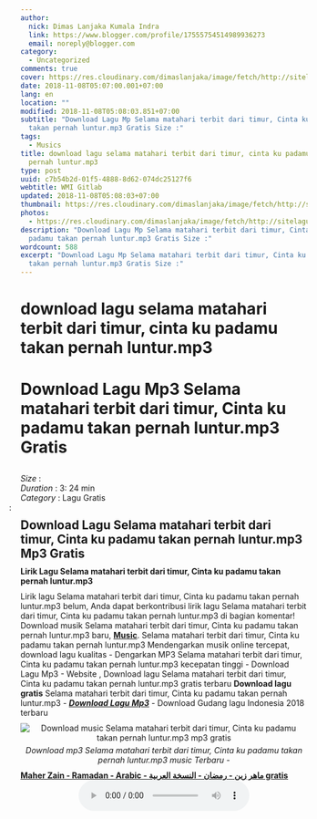 ```yaml
---
author:
  nick: Dimas Lanjaka Kumala Indra
  link: https://www.blogger.com/profile/17555754514989936273
  email: noreply@blogger.com
category:
  - Uncategorized
comments: true
cover: https://res.cloudinary.com/dimaslanjaka/image/fetch/http://sitelagump3.com/icon_content/2018/05/17/06/57/download-lagu-selama-matahari-terbit-dari-timur-cinta-ku-padamu-takan-pernah-lunturmp3-mp3-gratis-di-sitelagump3com.png
date: 2018-11-08T05:07:00.001+07:00
lang: en
location: ""
modified: 2018-11-08T05:08:03.851+07:00
subtitle: "Download Lagu Mp Selama matahari terbit dari timur, Cinta ku padamu
  takan pernah luntur.mp3 Gratis Size :"
tags:
  - Musics
title: download lagu selama matahari terbit dari timur, cinta ku padamu takan
  pernah luntur.mp3
type: post
uuid: c7b54b2d-01f5-4888-8d62-074dc25127f6
webtitle: WMI Gitlab
updated: 2018-11-08T05:08:03+07:00
thumbnail: https://res.cloudinary.com/dimaslanjaka/image/fetch/http://sitelagump3.com/icon_content/2018/05/17/06/57/download-lagu-selama-matahari-terbit-dari-timur-cinta-ku-padamu-takan-pernah-lunturmp3-mp3-gratis-di-sitelagump3com.png
photos:
  - https://res.cloudinary.com/dimaslanjaka/image/fetch/http://sitelagump3.com/icon_content/2018/05/17/06/57/download-lagu-selama-matahari-terbit-dari-timur-cinta-ku-padamu-takan-pernah-lunturmp3-mp3-gratis-di-sitelagump3com.png
description: "Download Lagu Mp Selama matahari terbit dari timur, Cinta ku
  padamu takan pernah luntur.mp3 Gratis Size :"
wordcount: 588
excerpt: "Download Lagu Mp Selama matahari terbit dari timur, Cinta ku padamu
  takan pernah luntur.mp3 Gratis Size :"
---
```


<h1>download lagu selama matahari terbit dari timur, cinta ku padamu takan pernah luntur.mp3</h1><div class="content-video">              <h1 style="padding: 0 0 10px 0;">Download Lagu Mp3 Selama matahari terbit dari timur, Cinta ku padamu takan pernah luntur.mp3 Gratis</h1>              <div><span><i>Size </i>:</span> </div>              <div><span><i>Duration </i>:</span> 3: 24 min</div>              <div><span><i>Category </i>:</span>                  Lagu Gratis            </div>              <span class="cont"><i style="margin-left: -20px;" class="fa fa-pencil-square-o"></i>: <h2 style="margin: 10px 0px;">Download Lagu Selama matahari terbit dari timur, Cinta ku padamu takan pernah luntur.mp3 Mp3 Gratis</h2>                                      <h3 style="margin: 0px 0px 10px 0px;font-size: 14px;">Lirik Lagu Selama matahari terbit dari timur, Cinta ku padamu takan pernah luntur.mp3</h3>                      Lirik lagu Selama matahari terbit dari timur, Cinta ku padamu takan pernah luntur.mp3 belum, Anda dapat berkontribusi lirik lagu Selama matahari terbit dari timur, Cinta ku padamu takan pernah luntur.mp3 di bagian komentar!                                      Download musik Selama matahari terbit dari timur, Cinta ku padamu takan pernah luntur.mp3 baru, <u><b>Music</b></u>. Selama matahari terbit dari timur, Cinta ku padamu takan pernah luntur.mp3 Mendengarkan musik online tercepat, download lagu kualitas -  Dengarkan MP3 Selama matahari terbit dari timur, Cinta ku padamu takan pernah luntur.mp3 kecepatan tinggi - Download Lagu Mp3 - Website , Download lagu Selama matahari terbit dari timur, Cinta ku padamu takan pernah luntur.mp3 gratis terbaru <b>Download lagu gratis</b> Selama matahari terbit dari timur, Cinta ku padamu takan pernah luntur.mp3 - <i><a href="" title="Download Lagu Mp3"><b>Download Lagu Mp3</b></a></i> - Download Gudang lagu Indonesia 2018 terbaru<br> <div class="img_content_view" style="text-align: center;padding: 10px 0px;"><img src="https://res.cloudinary.com/dimaslanjaka/image/fetch/http://sitelagump3.com/icon_content/2018/05/17/06/57/download-lagu-selama-matahari-terbit-dari-timur-cinta-ku-padamu-takan-pernah-lunturmp3-mp3-gratis-di-sitelagump3com.png" alt="Download music Selama matahari terbit dari timur, Cinta ku padamu takan pernah luntur.mp3 mp3 gratis"><span style="display: block;padding-top: 5px;"><i>Download mp3 Selama matahari terbit dari timur, Cinta ku padamu takan pernah luntur.mp3 music Terbaru - </i></span></div>  <u><a href="" title="Download mp3 Maher Zain - Ramadan - Arabic - ماهر زين - رمضان - النسخة العربية music baru"><b>Maher Zain - Ramadan - Arabic - ماهر زين - رمضان - النسخة العربية gratis</b></a></u>            </span>          </div><center><audio controls="">  <source src="http://sitelagump3.com/get/api/443031219" type="audio/ogg">  <source src="http://sitelagump3.com/get/api/443031219" type="audio/mpeg">  <source src="http://sitelagump3.com/get/api/443031219" type="audio/mp3">  <source src="http://sitelagump3.com/get/api/443031219" type="audio/wav">Your browser does not support the audio element. </audio></center>